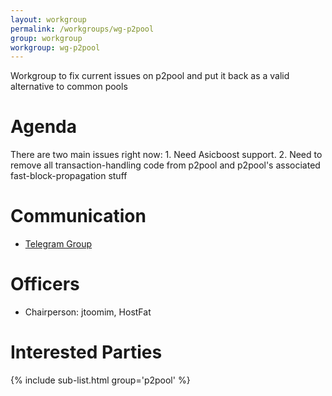 ```yaml
---
layout: workgroup
permalink: /workgroups/wg-p2pool
group: workgroup
workgroup: wg-p2pool
---
```


Workgroup to fix current issues on p2pool and put it back as a valid alternative to common pools

# Agenda

There are two main issues right now: 1. Need Asicboost support. 2. Need to remove all transaction-handling code from p2pool and p2pool's associated fast-block-propagation stuff

# Communication

* [Telegram Group](https://t.me/joinchat/AAR0r09rRMmobJlJ6GP7kg)

# Officers

 * Chairperson: jtoomim, HostFat 

# Interested Parties

{% include sub-list.html group='p2pool' %}

